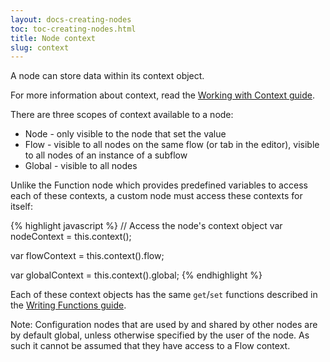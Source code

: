 ```yaml
---
layout: docs-creating-nodes
toc: toc-creating-nodes.html
title: Node context
slug: context
---
```


A node can store data within its context object.

For more information about context, read the [Working with Context guide](../user-guide/context).

There are three scopes of context available to a node:

- Node - only visible to the node that set the value
- Flow - visible to all nodes on the same flow (or tab in the editor), visible to all nodes of an instance of a subflow
- Global - visible to all nodes

Unlike the Function node which provides predefined variables to
access each of these contexts, a custom node must access these
contexts for itself:

{% highlight javascript %}
// Access the node's context object
var nodeContext = this.context();

var flowContext = this.context().flow;

var globalContext = this.context().global;
{% endhighlight %}

Each of these context objects has the same `get`/`set` functions described
in the [Writing Functions guide](/docs/writing-functions#storing-data).

Note: Configuration nodes that are used by and shared by other nodes are by default global, unless otherwise
specified by the user of the node. As such it cannot be assumed that they have access to a Flow context.
